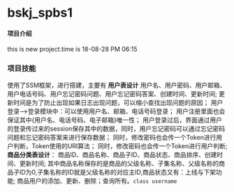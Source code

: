 # bskj_spbs1

#### 项目介绍
this is new project.time is 18-08-28 PM 06:15

### 项目技能
使用了SSM框架，进行搭建，主要有
**用户表设计**
用户名、用户密码、用户邮箱、用户电话号码、用户忘记密码问题、用户忘记密码答案、创建时间、更新时间;
         更新时间是为了防止出现如果日志出现问题，可以缩小查找出现问题的原因；
用户登录-->登录模块中：可以使用用户名、邮箱、电话号码登录；
用户注册里面也会保证其中{用户名、电话号码、电子邮箱}唯一性；
用户登录过后，界面通过用户的登录传过来的session保存其中的数据，同时，用户忘记密码可以通过忘记密码问题和忘记密码答案来进行保存数据；
同时，修改密码也会传一个Token进行用户判断，Token使用的URI算法；
同时，修改密码也会传一个Token进行用户判断;
**商品分类表设计**：
商品ID、商品名称、商品子ID、商品状态、商品排序、创建时间、更新时间;
其中商品名称保存的是商品的父级名称、子集名称、父级名称的商品子ID为0,子集名称的ID就是父级名称的对应主ID,商品状态又有：上线与下架功能;
商品用户的添加、更新、删除；查询所有。`class username`
